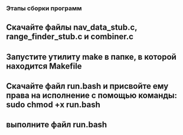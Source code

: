 ### Этапы сборки программ
## Скачайте файлы nav_data_stub.c, range_finder_stub.c и combiner.c
## Запустите утилиту make в папке, в которой находится Makefile
## Скачайте файл run.bash и присвойте ему права на исполнение с помощью команды: sudo chmod +x run.bash
## выполните файл run.bash